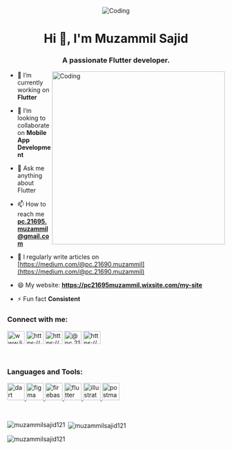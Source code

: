 
<p align="center">
    <img alt="Coding" src="https://miro.medium.com/v2/resize:fit:720/format:webp/1*DV3QCO3-BxIJ1OG8v8SIPQ.png"  >
</p>

<!--     <img alt="Coding" width="800" height="300" src="https://miro.medium.com/v2/resize:fit:720/format:webp/0*vowtRZE_wvyVA7CB"> -->


<h1 align="center">Hi 👋, I'm Muzammil Sajid</h1>
<h3 align="center">A passionate Flutter developer.</h3>


<!-- This is a single-line GIF comment -->
<img align="right" alt="Coding" width="400" src="https://miro.medium.com/v2/resize:fit:720/format:webp/0*7Q3yvSIv_t0ioJ-Z.gif">

- 🔭 I’m currently working on **Flutter**

- 👯 I’m looking to collaborate on **Mobile App Development**

- 💬 Ask me anything about Flutter

- 📫 How to reach me **pc.21695.muzammil@gmail.com**

- 📝 I regularly write articles on [https://medium.com/@pc.21690.muzammil](https://medium.com/@pc.21690.muzammil)
  
- 😄 My website: **https://pc21695muzammil.wixsite.com/my-site**

- ⚡ Fun fact **Consistent**


<h3 align="left">Connect with me:</h3>
<p align="left">
<a href="https://linkedin.com/in/www.linkedin.com/in/muzammilsajid31" target="blank"><img align="center" src="https://raw.githubusercontent.com/rahuldkjain/github-profile-readme-generator/master/src/images/icons/Social/linked-in-alt.svg" alt="www.linkedin.com/in/muzammilsajid31" height="30" width="40" /></a>
<a href="https://fb.com/https://www.facebook.com/profile.php?id=100076411565686" target="blank"><img align="center" src="https://raw.githubusercontent.com/rahuldkjain/github-profile-readme-generator/master/src/images/icons/Social/facebook.svg" alt="https://www.facebook.com/profile.php?id=100076411565686" height="30" width="40" /></a>
<a href="https://instagram.com/https://www.instagram.com/muzammilsajid31/" target="blank"><img align="center" src="https://raw.githubusercontent.com/rahuldkjain/github-profile-readme-generator/master/src/images/icons/Social/instagram.svg" alt="https://www.instagram.com/muzammilsajid31/" height="30" width="40" /></a>
<a href="https://medium.com/@pc.21690.muzammil" target="blank"><img align="center" src="https://raw.githubusercontent.com/rahuldkjain/github-profile-readme-generator/master/src/images/icons/Social/medium.svg" alt="@pc.21690.muzammil" height="30" width="40" /></a>
<a href="https://www.youtube.com/c/https://www.youtube.com/channel/ucepavvinfv8nurnj11raqmw" target="blank"><img align="center" src="https://raw.githubusercontent.com/rahuldkjain/github-profile-readme-generator/master/src/images/icons/Social/youtube.svg" alt="https://www.youtube.com/channel/ucepavvinfv8nurnj11raqmw" height="30" width="40" /></a>
</p>

<br>

<h3 align="left">Languages and Tools:</h3>
<p align="left"> <a href="https://dart.dev" target="_blank" rel="noreferrer"> <img src="https://www.vectorlogo.zone/logos/dartlang/dartlang-icon.svg" alt="dart" width="40" height="40"/> </a> <a href="https://www.figma.com/" target="_blank" rel="noreferrer"> <img src="https://www.vectorlogo.zone/logos/figma/figma-icon.svg" alt="figma" width="40" height="40"/> </a> <a href="https://firebase.google.com/" target="_blank" rel="noreferrer"> <img src="https://www.vectorlogo.zone/logos/firebase/firebase-icon.svg" alt="firebase" width="40" height="40"/> </a> <a href="https://flutter.dev" target="_blank" rel="noreferrer"> <img src="https://www.vectorlogo.zone/logos/flutterio/flutterio-icon.svg" alt="flutter" width="40" height="40"/> </a> <a href="https://www.adobe.com/in/products/illustrator.html" target="_blank" rel="noreferrer"> <img src="https://www.vectorlogo.zone/logos/adobe_illustrator/adobe_illustrator-icon.svg" alt="illustrator" width="40" height="40"/> </a> <a href="https://postman.com" target="_blank" rel="noreferrer"> <img src="https://www.vectorlogo.zone/logos/getpostman/getpostman-icon.svg" alt="postman" width="40" height="40"/> </a> </p>

<br>

<p><img align="left" src="https://github-readme-stats.vercel.app/api/top-langs?username=muzammilsajid121&show_icons=true&locale=en&layout=compact" alt="muzammilsajid121" /></p>

<p>&nbsp;<img align="center" src="https://github-readme-stats.vercel.app/api?username=muzammilsajid121&show_icons=true&locale=en" alt="muzammilsajid121" /></p>

<p><img align="center" src="https://github-readme-streak-stats.herokuapp.com/?user=muzammilsajid121&" alt="muzammilsajid121" /></p>
